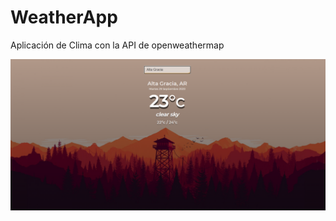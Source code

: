 # WeatherApp
Aplicación de Clima con la API de openweathermap

![WeatherApp Preview](/assets/img/preview.png)
